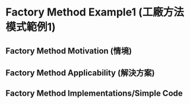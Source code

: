 # Factory Method Example1 (工廠方法模式範例1)

## Factory Method Motivation (情境)

## Factory Method Applicability (解決方案)

## Factory Method Implementations/Simple Code